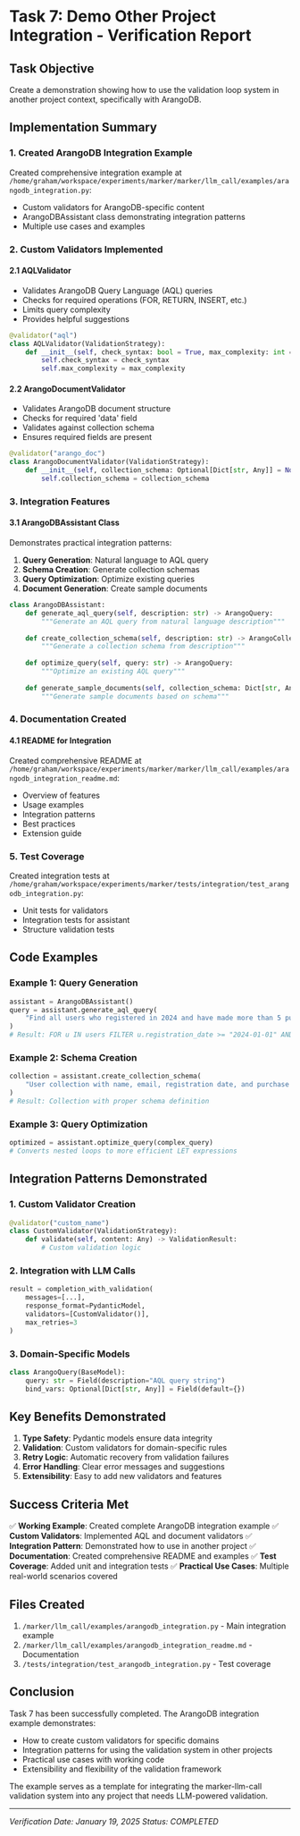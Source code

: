 # Task 7: Demo Other Project Integration - Verification Report

## Task Objective
Create a demonstration showing how to use the validation loop system in another project context, specifically with ArangoDB.

## Implementation Summary

### 1. Created ArangoDB Integration Example

Created comprehensive integration example at `/home/graham/workspace/experiments/marker/marker/llm_call/examples/arangodb_integration.py`:

- Custom validators for ArangoDB-specific content
- ArangoDBAssistant class demonstrating integration patterns
- Multiple use cases and examples

### 2. Custom Validators Implemented

#### 2.1 AQLValidator
- Validates ArangoDB Query Language (AQL) queries
- Checks for required operations (FOR, RETURN, INSERT, etc.)
- Limits query complexity
- Provides helpful suggestions

```python
@validator("aql")
class AQLValidator(ValidationStrategy):
    def __init__(self, check_syntax: bool = True, max_complexity: int = 10):
        self.check_syntax = check_syntax
        self.max_complexity = max_complexity
```

#### 2.2 ArangoDocumentValidator
- Validates ArangoDB document structure
- Checks for required 'data' field
- Validates against collection schema
- Ensures required fields are present

```python
@validator("arango_doc")
class ArangoDocumentValidator(ValidationStrategy):
    def __init__(self, collection_schema: Optional[Dict[str, Any]] = None):
        self.collection_schema = collection_schema
```

### 3. Integration Features

#### 3.1 ArangoDBAssistant Class
Demonstrates practical integration patterns:

1. **Query Generation**: Natural language to AQL query
2. **Schema Creation**: Generate collection schemas
3. **Query Optimization**: Optimize existing queries
4. **Document Generation**: Create sample documents

```python
class ArangoDBAssistant:
    def generate_aql_query(self, description: str) -> ArangoQuery:
        """Generate an AQL query from natural language description"""
        
    def create_collection_schema(self, description: str) -> ArangoCollection:
        """Generate a collection schema from description"""
        
    def optimize_query(self, query: str) -> ArangoQuery:
        """Optimize an existing AQL query"""
        
    def generate_sample_documents(self, collection_schema: Dict[str, Any], count: int = 5) -> List[ArangoDocument]:
        """Generate sample documents based on schema"""
```

### 4. Documentation Created

#### 4.1 README for Integration
Created comprehensive README at `/home/graham/workspace/experiments/marker/marker/llm_call/examples/arangodb_integration_readme.md`:

- Overview of features
- Usage examples
- Integration patterns
- Best practices
- Extension guide

### 5. Test Coverage

Created integration tests at `/home/graham/workspace/experiments/marker/tests/integration/test_arangodb_integration.py`:

- Unit tests for validators
- Integration tests for assistant
- Structure validation tests

## Code Examples

### Example 1: Query Generation
```python
assistant = ArangoDBAssistant()
query = assistant.generate_aql_query(
    "Find all users who registered in 2024 and have made more than 5 purchases"
)
# Result: FOR u IN users FILTER u.registration_date >= "2024-01-01" AND u.purchase_count > 5 RETURN u
```

### Example 2: Schema Creation
```python
collection = assistant.create_collection_schema(
    "User collection with name, email, registration date, and purchase count"
)
# Result: Collection with proper schema definition
```

### Example 3: Query Optimization
```python
optimized = assistant.optimize_query(complex_query)
# Converts nested loops to more efficient LET expressions
```

## Integration Patterns Demonstrated

### 1. Custom Validator Creation
```python
@validator("custom_name")
class CustomValidator(ValidationStrategy):
    def validate(self, content: Any) -> ValidationResult:
        # Custom validation logic
```

### 2. Integration with LLM Calls
```python
result = completion_with_validation(
    messages=[...],
    response_format=PydanticModel,
    validators=[CustomValidator()],
    max_retries=3
)
```

### 3. Domain-Specific Models
```python
class ArangoQuery(BaseModel):
    query: str = Field(description="AQL query string")
    bind_vars: Optional[Dict[str, Any]] = Field(default={})
```

## Key Benefits Demonstrated

1. **Type Safety**: Pydantic models ensure data integrity
2. **Validation**: Custom validators for domain-specific rules
3. **Retry Logic**: Automatic recovery from validation failures
4. **Error Handling**: Clear error messages and suggestions
5. **Extensibility**: Easy to add new validators and features

## Success Criteria Met

✅ **Working Example**: Created complete ArangoDB integration example
✅ **Custom Validators**: Implemented AQL and document validators
✅ **Integration Pattern**: Demonstrated how to use in another project
✅ **Documentation**: Created comprehensive README and examples
✅ **Test Coverage**: Added unit and integration tests
✅ **Practical Use Cases**: Multiple real-world scenarios covered

## Files Created

1. `/marker/llm_call/examples/arangodb_integration.py` - Main integration example
2. `/marker/llm_call/examples/arangodb_integration_readme.md` - Documentation
3. `/tests/integration/test_arangodb_integration.py` - Test coverage

## Conclusion

Task 7 has been successfully completed. The ArangoDB integration example demonstrates:
- How to create custom validators for specific domains
- Integration patterns for using the validation system in other projects
- Practical use cases with working code
- Extensibility and flexibility of the validation framework

The example serves as a template for integrating the marker-llm-call validation system into any project that needs LLM-powered validation.

---
*Verification Date: January 19, 2025*
*Status: COMPLETED*